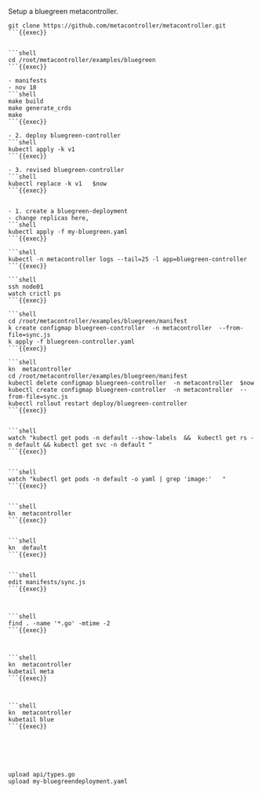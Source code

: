 Setup a bluegreen metacontroller.
 
```shell
git clone https://github.com/metacontroller/metacontroller.git 
```{{exec}}


```shell
cd /root/metacontroller/examples/bluegreen
```{{exec}}

- manifests
- nov 18
```shell
make build
make generate_crds
make
```{{exec}}

- 2. deploy bluegreen-controller
```shell
kubectl apply -k v1 
```{{exec}}

- 3. revised bluegreen-controller
```shell
kubectl replace -k v1   $now
```{{exec}}


- 1. create a bluegreen-deployment
- change replicas here, 
```shell
kubectl apply -f my-bluegreen.yaml
```{{exec}}

```shell
kubectl -n metacontroller logs --tail=25 -l app=bluegreen-controller
```{{exec}}

```shell
ssh node01
watch crictl ps
```{{exec}}

```shell
cd /root/metacontroller/examples/bluegreen/manifest
k create configmap bluegreen-controller  -n metacontroller  --from-file=sync.js
k apply -f bluegreen-controller.yaml
```{{exec}}

```shell
kn  metacontroller
cd /root/metacontroller/examples/bluegreen/manifest
kubectl delete configmap bluegreen-controller  -n metacontroller  $now
kubectl create configmap bluegreen-controller  -n metacontroller  --from-file=sync.js
kubectl rollout restart deploy/bluegreen-controller
```{{exec}}


```shell
watch "kubectl get pods -n default --show-labels  &&  kubectl get rs -n default && kubectl get svc -n default "
```{{exec}}


```shell
watch "kubectl get pods -n default -o yaml | grep 'image:'   "
```{{exec}}


```shell
kn  metacontroller
```{{exec}}


```shell
kn  default
```{{exec}}


```shell
edit manifests/sync.js
```{{exec}}



```shell
find . -name '*.go' -mtime -2
```{{exec}}



```shell
kn  metacontroller
kubetail meta
```{{exec}}



```shell
kn  metacontroller
kubetail blue
```{{exec}}






upload api/types.go
upload my-bluegreendeployment.yaml

